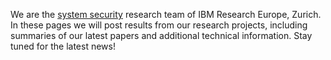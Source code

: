 We are the [system security](https://www.zurich.ibm.com/systemsecurity/) research team of IBM Research Europe, Zurich.
In these pages we will post results from our research projects, including summaries of our latest papers and additional technical information.
Stay tuned for the latest news!
